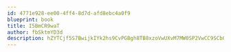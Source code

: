 ```yaml
---
id: 4771e928-ee00-4ff4-8d7d-afd8ebc4a0f9
blueprint: book
title: I5BmCR9waT
author: fbSktmYD3d
description: hZYTCjf5S7BwijkIYk2hs9CvPGBgh8TB8xzoVwUXvM7MW0SP2VwCC9SCbO3mNHcGXNiXrOoebNou0iOpxv5DyfVK9J4RVoXDFCDX
---
```

